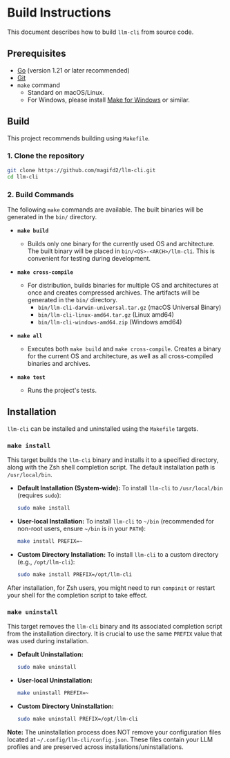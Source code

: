 # Build Instructions

This document describes how to build `llm-cli` from source code.

## Prerequisites

*   [Go](https://go.dev/doc/install) (version 1.21 or later recommended)
*   [Git](https://git-scm.com/)
*   `make` command
    *   Standard on macOS/Linux.
    *   For Windows, please install [Make for Windows](http://gnuwin32.sourceforge.net/packages/make.htm) or similar.

## Build

This project recommends building using `Makefile`.

### 1. Clone the repository

```bash
git clone https://github.com/magifd2/llm-cli.git
cd llm-cli
```

### 2. Build Commands

The following `make` commands are available. The built binaries will be generated in the `bin/` directory.

*   **`make build`**
    *   Builds only one binary for the currently used OS and architecture. The built binary will be placed in `bin/<OS>-<ARCH>/llm-cli`. This is convenient for testing during development.

*   **`make cross-compile`**
    *   For distribution, builds binaries for multiple OS and architectures at once and creates compressed archives. The artifacts will be generated in the `bin/` directory.
        *   `bin/llm-cli-darwin-universal.tar.gz` (macOS Universal Binary)
        *   `bin/llm-cli-linux-amd64.tar.gz` (Linux amd64)
        *   `bin/llm-cli-windows-amd64.zip` (Windows amd64)

*   **`make all`**
    *   Executes both `make build` and `make cross-compile`. Creates a binary for the current OS and architecture, as well as all cross-compiled binaries and archives.
*   **`make test`**
    *   Runs the project's tests.

## Installation

`llm-cli` can be installed and uninstalled using the `Makefile` targets.

### `make install`

This target builds the `llm-cli` binary and installs it to a specified directory, along with the Zsh shell completion script. The default installation path is `/usr/local/bin`.

*   **Default Installation (System-wide):**
    To install `llm-cli` to `/usr/local/bin` (requires `sudo`):
    ```bash
    sudo make install
    ```

*   **User-local Installation:**
    To install `llm-cli` to `~/bin` (recommended for non-root users, ensure `~/bin` is in your `PATH`):
    ```bash
    make install PREFIX=~
    ```

*   **Custom Directory Installation:**
    To install `llm-cli` to a custom directory (e.g., `/opt/llm-cli`):
    ```bash
    sudo make install PREFIX=/opt/llm-cli
    ```

After installation, for Zsh users, you might need to run `compinit` or restart your shell for the completion script to take effect.

### `make uninstall`

This target removes the `llm-cli` binary and its associated completion script from the installation directory. It is crucial to use the same `PREFIX` value that was used during installation.

*   **Default Uninstallation:**
    ```bash
    sudo make uninstall
    ```

*   **User-local Uninstallation:**
    ```bash
    make uninstall PREFIX=~
    ```

*   **Custom Directory Uninstallation:**
    ```bash
    sudo make uninstall PREFIX=/opt/llm-cli
    ```

**Note:** The uninstallation process does NOT remove your configuration files located at `~/.config/llm-cli/config.json`. These files contain your LLM profiles and are preserved across installations/uninstallations.
